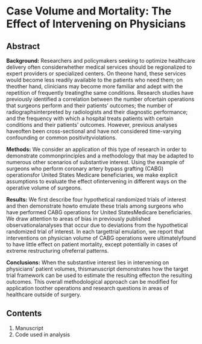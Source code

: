# Case Volume and Mortality: The Effect of Intervening on Physicians

## Abstract
<strong>Background:</strong> Researchers and policymakers seeking to optimize healthcare delivery often considerwhether medical services should be regionalized to expert providers or specialized centers. On theone hand, these services would become less readily available to the patients who need them; on theother hand, clinicians may become more familiar and adept with the repetition of frequently treatingthe same conditions. Research studies have previously identified a correlation between the number ofcertain operations that surgeons perform and their patients’ outcomes; the number of radiographsinterpreted by radiologists and their diagnostic performance; and the frequency with which a hospital treats patients with certain conditions and their patients’ outcomes. However, previous analyses haveoften been cross-sectional and have not considered time-varying confounding or common positivityviolations.

<strong>Methods:</strong> We consider an application of this type of research in order to demonstrate commonprinciples and a methodology that may be adapted to numerous other scenarios of substantive interest. Using the example of surgeons who perform coronary artery bypass grafting (CABG) operationsfor United States Medicare beneficiaries, we make explicit assumptions to evaluate the effect ofintervening in different ways on the operative volume of surgeons.

<strong>Results:</strong> We first describe four hypothetical randomized trials of interest and then demonstrate howto emulate these trials among surgeons who have performed CABG operations for United StatesMedicare beneficiaries.  We draw attention to areas of bias in previously published observationalanalyses that occur due to deviations from the hypothetical randomized trial of interest. In each targettrial emulation, we report that interventions on physician volume of CABG operations were ultimatelyfound to have little effect on patient mortality, except potentially in cases of extreme restructuring ofreferral patterns.

<strong>Conclusions:</strong> When the substantive interest lies in intervening on physicians’ patient volumes, thismanuscript demonstrates how the target trial framework can be used to estimate the resulting effecton the resulting outcomes. This overall methodological approach can be modified for application toother operations and research questions in areas of healthcare outside of surgery.

## Contents
1. Manuscript
2. Code used in analysis
